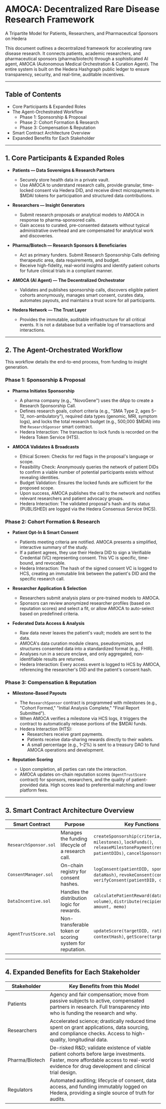 # AMOCA: Decentralized Rare Disease Research Framework

A Tripartite Model for Patients, Researchers, and Pharmaceutical Sponsors on Hedera

This document outlines a decentralized framework for accelerating rare disease research. It connects patients, academic researchers, and pharmaceutical sponsors (pharma/biotech) through a sophisticated AI agent, AMOCA (Autonomous Medical Orchestration & Curation Agent). The entire system is built on the Hedera Hashgraph public ledger to ensure transparency, security, and real-time, auditable incentives.

---

## Table of Contents

- Core Participants & Expanded Roles
- The Agent-Orchestrated Workflow
  - Phase 1: Sponsorship & Proposal
  - Phase 2: Cohort Formation & Research
  - Phase 3: Compensation & Reputation
- Smart Contract Architecture Overview
- Expanded Benefits for Each Stakeholder

---

## 1. Core Participants & Expanded Roles

- **Patients — Data Sovereigns & Research Partners**
  - Securely store health data in a private vault.
  - Use AMOCA to understand research calls, provide granular, time-locked consent via Hedera DID, and receive direct micropayments in $MDAI tokens for participation and structured data contributions.

- **Researchers — Insight Generators**
  - Submit research proposals or analytical models to AMOCA in response to pharma-sponsored calls.
  - Gain access to curated, pre-consented datasets without typical administrative overhead and are compensated for analytical work and discoveries.

- **Pharma/Biotech — Research Sponsors & Beneficiaries**
  - Act as primary funders. Submit Research Sponsorship Calls defining therapeutic area, data requirements, and budget.
  - Receive high-fidelity, real-world insights and identify patient cohorts for future clinical trials in a compliant manner.

- **AMOCA (AI Agent) — The Decentralized Orchestrator**
  - Validates and publishes sponsorship calls, discovers eligible patient cohorts anonymously, manages smart consent, curates data, automates payouts, and maintains a trust score for all participants.

- **Hedera Network — The Trust Layer**
  - Provides the immutable, auditable infrastructure for all critical events. It is not a database but a verifiable log of transactions and interactions.

---

## 2. The Agent-Orchestrated Workflow

This workflow details the end-to-end process, from funding to insight generation.

### Phase 1: Sponsorship & Proposal

- **Pharma Initiates Sponsorship**
  - A pharma company (e.g., "NovoGene") uses the dApp to create a Research Sponsorship Call.
  - Defines research goals, cohort criteria (e.g., "SMA Type 2, ages 5–12, non-ambulatory"), required data types (genomic, MRI, symptom logs), and locks the total research budget (e.g., 500,000 $MDAI) into the `ResearchSponsor` smart contract.
  - Hedera Interaction: The transaction to lock funds is recorded on the Hedera Token Service (HTS).

- **AMOCA Validates & Broadcasts**
  - Ethical Screen: Checks for red flags in the proposal's language or scope.
  - Feasibility Check: Anonymously queries the network of patient DIDs to confirm a viable number of potential participants exists without revealing identities.
  - Budget Validation: Ensures the locked funds are sufficient for the proposed scope.
  - Upon success, AMOCA publishes the call to the network and notifies relevant researchers and patient advocacy groups.
  - Hedera Interaction: The validated proposal's hash and its status (PUBLISHED) are logged via the Hedera Consensus Service (HCS).

### Phase 2: Cohort Formation & Research

- **Patient Opt-In & Smart Consent**
  - Patients meeting criteria are notified. AMOCA presents a simplified, interactive summary of the study.
  - If a patient agrees, they use their Hedera DID to sign a Verifiable Credential (VC) representing consent. This VC is specific, time-bound, and revocable.
  - Hedera Interaction: The hash of the signed consent VC is logged to HCS, creating an immutable link between the patient's DID and the specific research call.

- **Researcher Application & Selection**
  - Researchers submit analysis plans or pre-trained models to AMOCA.
  - Sponsors can review anonymized researcher profiles (based on reputation scores) and select a fit, or allow AMOCA to auto-select based on predefined criteria.

- **Federated Data Access & Analysis**
  - Raw data never leaves the patient's vault; models are sent to the data.
  - AMOCA's data curation module cleans, pseudonymizes, and structures consented data into a standardized format (e.g., FHIR).
  - Analyses run in a secure enclave, and only aggregated, non-identifiable results are returned.
  - Hedera Interaction: Every access event is logged to HCS by AMOCA, referencing the researcher's DID and the patient's consent hash.

### Phase 3: Compensation & Reputation

- **Milestone-Based Payouts**
  - The `ResearchSponsor` contract is programmed with milestones (e.g., "Cohort Formed," "Initial Analysis Complete," "Final Report Submitted").
  - When AMOCA verifies a milestone via HCS logs, it triggers the contract to automatically release portions of the $MDAI funds.
  - Hedera Interaction (HTS):
    - Researchers receive grant payments.
    - Patients receive data-sharing rewards directly to their wallets.
    - A small percentage (e.g., 1–2%) is sent to a treasury DAO to fund AMOCA operations and development.

- **Reputation Scoring**
  - Upon completion, all parties can rate the interaction.
  - AMOCA updates on-chain reputation scores (`AgentTrustScore` contract) for sponsors, researchers, and the quality of patient-provided data. High scores lead to preferential matching and lower platform fees.

---

## 3. Smart Contract Architecture Overview

| Smart Contract         | Purpose                                              | Key Functions                                                                                      |
|------------------------|------------------------------------------------------|-----------------------------------------------------------------------------------------------------|
| `ResearchSponsor.sol`  | Manages the funding lifecycle of a research call.    | `createSponsorship(criteria, budget, milestones)`, `lockFunds()`, `releaseMilestonePayment(researcherDID, patientDIDs)`, `cancelSponsorship()` |
| `ConsentManager.sol`   | On-chain registry for consent hashes.                | `logConsent(patientDID, sponsorDID, dataHash)`, `revokeConsent(consentLogID)`, `verifyConsent(patientDID, dataHash)`                        |
| `DataIncentive.sol`    | Handles the distribution logic for rewards.          | `calculatePatientReward(dataType, volume)`, `distribute(recipientAddress, amount, memo)`                                                  |
| `AgentTrustScore.sol`  | Non-transferable token or scoring system for reputation. | `updateScore(targetDID, rating, contextHash)`, `getScore(targetDID)`                                                                      |

---

## 4. Expanded Benefits for Each Stakeholder

| Stakeholder   | Key Benefits from this Model |
|---------------|-------------------------------|
| Patients      | Agency and fair compensation; move from passive subjects to active, compensated partners in research. Full transparency into who is funding the research and why. |
| Researchers   | Accelerated science; drastically reduced time spent on grant applications, data sourcing, and compliance checks. Access to high-quality, longitudinal data. |
| Pharma/Biotech| De-risked R&D; validate existence of viable patient cohorts before large investments. Faster, more affordable access to real-world evidence for drug development and clinical trial design. |
| Regulators    | Automated auditing; lifecycle of consent, data access, and funding immutably logged on Hedera, providing a single source of truth for audits. |

